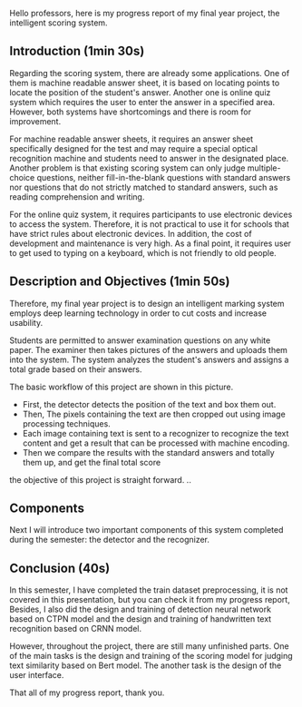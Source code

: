 Hello professors, here is my progress report of my final year project, the intelligent scoring system. 


## Introduction (1min 30s)

Regarding the scoring system, there are already some applications. One of them is machine readable answer sheet, it is based on locating points to locate the position of the student's answer. Another one is online quiz system which requires the user to enter the answer in a specified area. However, both systems have shortcomings and there is room for improvement.

For machine readable answer sheets, it requires an answer sheet specifically designed for the test and may require a special optical recognition machine and students need to answer in the designated place. Another problem is that existing scoring system can only judge multiple-choice questions, neither fill-in-the-blank questions with standard answers nor questions that do not strictly matched to standard answers, such as reading comprehension and writing.

For the online quiz system, it requires participants to use electronic devices to access the system. Therefore, it is not practical to use it for schools that have strict rules about electronic devices. In addition, the cost of development and maintenance is very high. As a final point, it requires user to get used to typing on a keyboard, which is not friendly to old people.

## Description and Objectives (1min 50s)

Therefore, my final year project is to design an intelligent marking system employs deep learning technology in order to cut costs and increase usability. 

Students are permitted to answer examination questions on any white paper. The examiner then takes pictures of the answers and uploads them into the system. The system analyzes the student's answers and assigns a total grade based on their answers. 

The basic workflow of this project are shown in this picture. 

- First, the detector detects the position of the text and box them out.
- Then, The pixels containing the text are then cropped out using image processing techniques.
- Each image containing text is sent to a recognizer to recognize the text content and get a result that can be processed with machine encoding.
- Then we compare the results with the standard answers and totally them up, and get the final total score



the objective of this project is straight forward. ..

## Components

Next I will introduce two important components of this system completed during the semester: the detector and the recognizer.

## Conclusion (40s)

In this semester, I have completed the train dataset preprocessing, it is not covered in this presentation, but you can check it from my progress report, Besides, I also did the design and training of detection neural network based on CTPN model and the design and training of handwritten text recognition based on CRNN model.

However, throughout the project, there are still many unfinished parts. One of the main tasks is the design and training of the scoring model for judging text similarity based on Bert model. The another task is the design of the user interface.

That all of my progress report, thank you.